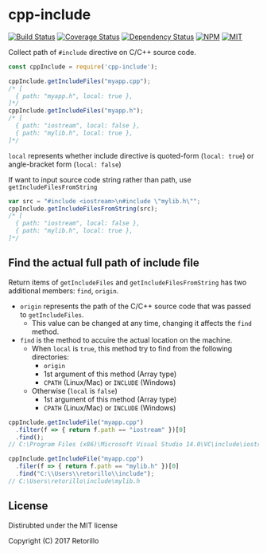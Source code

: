 # cpp-include

[![Build Status](https://travis-ci.org/retorillo/cpp-include.svg?branch=master)](https://travis-ci.org/retorillo/cpp-include)
[![Coverage Status](https://coveralls.io/repos/github/retorillo/cpp-include/badge.svg?branch=master)](https://coveralls.io/github/retorillo/cpp-include?branch=master)
[![Dependency Status](https://gemnasium.com/badges/github.com/retorillo/cpp-include.svg)](https://gemnasium.com/github.com/retorillo/cpp-include)
[![NPM](https://img.shields.io/npm/v/cpp-include.svg)](https://www.npmjs.com/package/cpp-include)
[![MIT](https://img.shields.io/badge/license-MIT-blue.svg)](https://opensource.org/licenses/MIT)

Collect path of `#include` directive on C/C++ source code.

```javascript
const cppInclude = require('cpp-include');

cppInclude.getIncludeFiles("myapp.cpp");
/* [
  { path: "myapp.h", local: true },
]*/
cppInclude.getIncludeFiles("myapp.h");
/* [
  { path: "iostream", local: false },
  { path: "mylib.h", local: true },
]*/
```

`local` represents whether include directive is quoted-form (`local: true`) or
angle-bracket form (`local: false`)

If want to input source code string rather than path, use `getIncludeFilesFromString`

```javascript
var src = "#include <iostream>\n#include \"mylib.h\"";
cppInclude.getIncludeFilesFromString(src);
/* [
  { path: "iostream", local: false },
  { path: "mylib.h", local: true },
]*/
```

## Find the actual full path of include file

Return items of `getIncludeFiles` and `getIncludeFilesFromString` has
two additional members: `find`, `origin`.

- `origin` represents the path of the C/C++ source code that was passed to `getIncludeFiles`.
  - This value can be changed at any time, changing it affects the `find` method.
- `find` is the method to accuire the actual location on the machine.
  - When `local` is `true`, this method try to find from the following directories:
    - `origin`
    - 1st argument of this method (Array type)
    - `CPATH` (Linux/Mac) or `INCLUDE` (Windows)
  - Otherwise (`local` is `false`)
    - 1st argument of this method (Array type)
    - `CPATH` (Linux/Mac) or `INCLUDE` (Windows) 

```javascript
cppInclude.getIncludeFile("myapp.cpp")
  .filter(f => { return f.path == "iostream" })[0]
  .find();
// C:\Program Files (x86)\Microsoft Visual Studio 14.0\VC\include\iostream

cppInclude.getIncludeFile("myapp.cpp")
  .filer(f => { return f.path == "mylib.h" })[0]
  .find("C:\\Users\\retorillo\\include");
// C:\Users\retorillo\include\mylib.h
```

## License

Distirubted under the MIT license

Copyright (C) 2017 Retorillo

